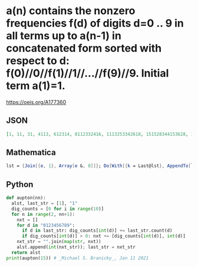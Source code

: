 # a\(n\) contains the nonzero frequencies f\(d\) of digits d\=0 \.\. 9 in all terms up to a\(n\-1\) in concatenated form sorted with respect to d: f\(0\)//0//f\(1\)//1//\.\.\.//f\(9\)//9\. Initial term a\(1\)\=1\.
https://oeis.org/A177360
## JSON
```JSON
[1, 11, 31, 4113, 612314, 8112332416, 1113253342618, 151528344153628, 1817210364454648, 102118211310455661768, 3028110212311475962788, 50331142143124851064711819, 704111621731641051165713829, 905011821931841251468714839, 1105712022132141451569718869]
```
## Mathematica
```Mathematica
lst = {Join[{e, 1}, Array[e &, 8]]}; Do[With[{k = Last@lst}, AppendTo[lst, ((k /. e -> 0) + With[{l = StringJoin @@ ToString /@ k}, Table[If[k[[i + 1]] =!= e, 1, 0] + StringCount[l, ToString[i]], {i, 0, 9}]]) /. {0 -> e}]], {1000}] lst = Prepend[ StringJoin @@ MapIndexed[ If[ # =!= e, ToString@# <> ToString[ #2[[1]] - 1], ""] &, # ] & /@ lst, "1"]; (* Jasper Mulder (jasper.mulder(AT)planet.nl), Jun 04 2010 *)
```
## Python
```Python
def aupton(nn):
  alst, last_str = [1], "1"
  dig_counts = [0 for i in range(10)]
  for n in range(2, nn+1):
    nxt = []
    for d in "0123456789":
      if d in last_str: dig_counts[int(d)] += last_str.count(d)
      if dig_counts[int(d)] > 0: nxt += [dig_counts[int(d)], int(d)]
    nxt_str = "".join(map(str, nxt))
    alst.append(int(nxt_str)); last_str = nxt_str
  return alst
print(aupton(15)) # _Michael S. Branicky_, Jan 11 2021
```
